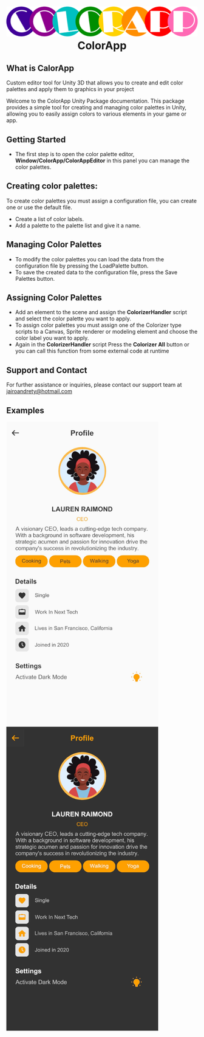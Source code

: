 <h1 align="center">
<img src="./Editor/Resources/Images/ColorAppIcon.png" alt="SixLabors.ImageSharp" width="600"/>
<br/>
ColorApp
</h1>

## What is CalorApp
Custom editor tool for Unity 3D that allows you to create and edit color palettes and apply them to graphics in your project

Welcome to the ColorApp Unity Package documentation. This package provides a simple tool for creating and managing color palettes in Unity, allowing you to easily assign colors to various elements in your game or app.

## Getting Started
* The first step is to open the color palette editor, **Window/ColorApp/ColorAppEditor** in this panel you can manage the color palettes.

## Creating color palettes:
To create color palettes you must assign a configuration file, you can create one or use the default file.
* Create a list of color labels.
* Add a palette to the palette list and give it a name.

## Managing Color Palettes
* To modify the color palettes you can load the data from the configuration file by pressing the LoadPalette button.
* To save the created data to the configuration file, press the Save Palettes button.

## Assigning Color Palettes
* Add an element to the scene and assign the **ColorizerHandler** script and select the color palette you want to apply.
* To assign color palettes you must assign one of the Colorizer type scripts to a Canvas, Sprite renderer or modeling element and choose the color label you want to apply.
* Again in the **ColorizerHandler** script Press the **Colorizer All** button or you can call this function from some external code at runtime

## Support and Contact
For further assistance or inquiries, please contact our support team at jairoandrety@hotmail.com

## Examples

<p float="left">
  <img src="./Samples/Images/Examples/Light.jpg" width="400" />
  <img src="/Samples/Images/Examples/Dark.jpg" width="400" /> 
</p>
